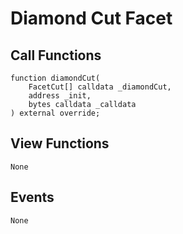 # Diamond Cut Facet

## Call Functions

```solidity
function diamondCut(
    FacetCut[] calldata _diamondCut,
    address _init,
    bytes calldata _calldata
) external override;
```

## View Functions

```
None
```

## Events

```solidity
None
```
